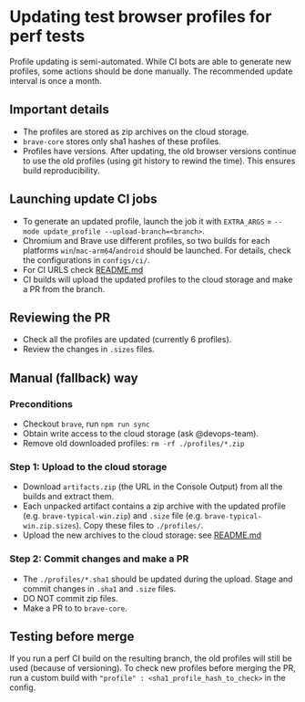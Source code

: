 # Updating test browser profiles for perf tests

Profile updating is semi-automated. While CI bots are able to generate new profiles, some actions should be done manually.
The recommended update interval is once a month.

## Important details

* The profiles are stored as zip archives on the cloud storage.
* `brave-core` stores only sha1 hashes of these profiles.
* Profiles have versions. After updating, the old browser versions continue to use the old profiles (using git history to rewind the time). This ensures build reproducibility.

## Launching update CI jobs

* To generate an updated profile, launch the job it with `EXTRA_ARGS` = `--mode update_profile --upload-branch=<branch>`.
* Chromium and Brave use different profiles, so two builds for each platforms `win`/`mac-arm64`/`android` should be launched. For details, check the configurations in `configs/ci/`.
* For CI URLS check [README.md](./README.md)
* CI builds will upload the updated profiles to the cloud storage and make a PR from the branch.

## Reviewing the PR

* Check all the profiles are updated (currently 6 profiles).
* Review the changes in `.sizes` files.

## Manual (fallback) way

### Preconditions

* Checkout `brave`, run `npm run sync`
* Obtain write access to the cloud storage (ask @devops-team).
* Remove old downloaded profiles: `rm -rf ./profiles/*.zip`

### Step 1: Upload to the cloud storage

* Download `artifacts.zip` (the URL in the Console Output) from all the builds and extract them.
* Each unpacked artifact contains a zip archive with the updated profile (e.g. `brave-typical-win.zip`) and `.size` file (e.g. `brave-typical-win.zip.sizes`). Copy these files to `./profiles/`.
* Upload the new archives to the cloud storage: see [README.md](./README.md)

### Step 2: Commit changes and make a PR

* The `./profiles/*.sha1` should be updated during the upload. Stage and commit changes in `.sha1` and `.size` files.
* DO NOT commit zip files.
* Make a PR to to `brave-core`.

## Testing before merge

If you run a perf CI build on the resulting branch, the old profiles will still be used (because of versioning).
To check new profiles before merging the PR, run a custom build with `"profile" : <sha1_profile_hash_to_check>` in the config.

